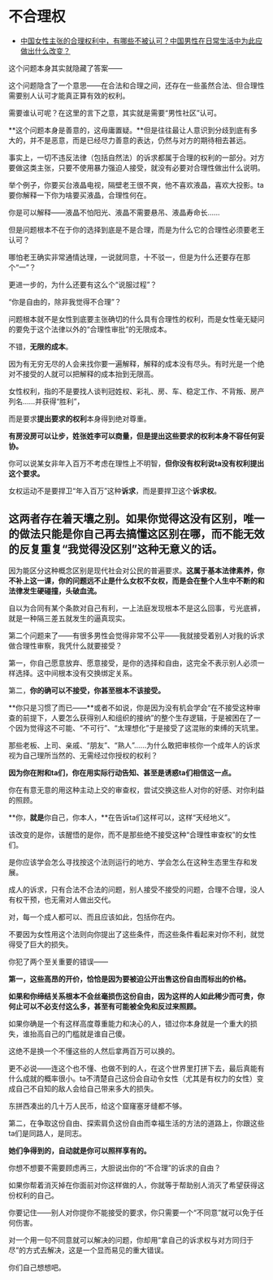 # 不合理权

- [中国女性主张的合理权利中，有哪些不被认可？中国男性在日常生活中为此应做出什么改变？](https://www.zhihu.com/question/482988295/answer/2091059493)


这个问题本身其实就隐藏了答案——

这个问题隐含了一个意思——在合法和合理之间，还存在一些虽然合法、但合理性需要别人认可才能真正算有效的权利。

需要谁认可呢？在这里的言下之意，其实就是需要“男性社区”认可。

**这个问题本身是善意的，这毋庸置疑。**但是往往最让人意识到分歧到底有多大的，并不是恶意，而是已经尽力善意的表达，仍然与对方的期待相去甚远。

  

事实上，一切不违反法律（包括自然法）的诉求都属于合理的权利的一部分。对方要做这类主张，只要不使用暴力强迫人接受，就没有必要对合理性做出什么说明。

举个例子，你要买台液晶电视，隔壁老王很不爽，他不喜欢液晶，喜欢大投影。ta要你解释一下你为啥要买液晶，合理性何在。

你是可以解释——液晶不怕阳光、液晶不需要悬吊、液晶寿命长……

但是问题根本不在于你的选择到底是不是合理，而是为什么它的合理性必须要老王认可？

哪怕老王确实非常通情达理，一说就同意，十不驳一，但是为什么还要存在那个“一”？

更进一步的，为什么还要有这么个“说服过程”？

“你是自由的，除非我觉得不合理”？

  

问题根本就不是女性到底要主张确切的什么具有合理性的权利，而是女性毫无疑问的要免于这个法律以外的“合理性审批”的无限成本。

不错，**无限的成本**。

因为有无穷无尽的人会来找你要一遍解释，解释的成本没有尽头。有时光是一个绝对不接受的人就可以把解释的成本抬到无限高。

女性权利，指的不是要找人谈判冠姓权、彩礼、房、车、稳定工作、不背叛、房产列名……并获得“胜利”，

而是要求**提出要求的权利**本身得到绝对尊重。

**有房没房可以让步，姓张姓李可以商量，但是提出这些要求的权利本身不容任何妥协。**

你可以说某女非年入百万不考虑在理性上不明智，**但你没有权利说ta没有权利提出这个要求。**

女权运动不是要捍卫“年入百万”这种**诉求**，而是要捍卫这个**诉求权**。

## 这两者存在着天壤之别。如果你觉得这没有区别，唯一的做法只能是你自己再去搞懂这区别在哪，而不能无效的反复重复“我觉得没区别”这种无意义的话。

因为能区分这种概念区别是现代社会对公民的普遍要求。**这属于基本法律素养，你不补上这一课，你的问题远不止是什么女权不女权，而是会在整个人生中不断的和法律发生硬碰撞，头破血流。**

自以为合同有某个条款对自己有利，一上法庭发现根本不是这么回事，亏光底裤，就是一种隔三差五就发生的逼真现实。

  

  

第二个问题来了——有很多男性会觉得非常不公平——我就接受着别人对我的诉求做合理性审察，我凭什么就要接受？

第一，你自己愿意放弃、愿意接受，是你的选择和自由，这完全不表示别人必须一样选择。这中间根本没有交换绑定关系。

第二，**你的确可以不接受，你甚至根本不该接受。**

**你只是习惯了而已——**或者不如说，你是因为没有机会学会“在不接受这种审查的前提下，人要怎么获得别人和组织的接纳”的整个生存逻辑，于是被困在了一个因为觉得这不可能、“不可行”、“太理想化”于是接受了这混账的束缚的天坑里。

那些老板、上司、亲戚、“朋友”、“熟人”……为什么敢把审核你一个成年人的诉求视为自己理所当然的、无需经过你授权的权利？

**因为你在附和ta们，你在用实际行动告知、甚至是诱惑ta们相信这一点。**

你在有意无意的用这种主动上交的审查权，尝试交换这些人对你的好感、对你利益的照顾。

**你，**就是**你自己，你本人，**在告诉ta们这样可以，这样“天经地义”。

该改变的是你，该醒悟的是你，而不是那些绝不接受这种“合理性审查权”的女性们。

是你应该学会怎么寻找按这个法则运行的地方、学会怎么在这种生态里生存和发展。

成人的诉求，只有合法不合法的问题，别人接受不接受的问题，合理不合理，没人有权干预，也无需对人做出交代。

对，每一个成人都可以、而且应该如此，包括你在内。

不要因为女性用这个法则向你提出了这些条件，而这些条件看起来对你不利，就觉得受了巨大的损失。

你犯了两个至关重要的错误——

**第一，这些高昂的开价，恰恰是因为要被迫公开出售这份自由而标出的价格。**

**如果和你缔结关系根本不会丝毫损伤这份自由，因为这样的人如此稀少而可贵，你何止可以不必支付这么多，甚至有可能被全免和反过来照顾。**

如果你确是一个有这样高度尊重能力和决心的人，错过你本身就是一个重大的损失，谁抬高自己的门槛就是谁自己傻。

这绝不是换一个不懂这些的人然后拿两百万可以换的。

更不必说——连这个也不懂、也做不到的人，在这个世界里打拼下去，最后真能有什么成就的概率很小。ta不清楚自己这份会自动令女性（尤其是有权力的女性）变成自己不自知的敌人会给自己带来多大的损失。

东拼西凑出的几十万人民币，给这个窟窿塞牙缝都不够。

第二，在争取这份自由、探索肩负这份自由而幸福生活的方法的道路上，你跟这些ta们是同路人，是同志。

**她们争得到的，自动就是你可以照样享有的。**

你想不想要不需要顾虑再三，大胆说出你的“不合理”的诉求的自由？

如果你帮着消灭掉在你面前对你这样做的人，你就等于帮助别人消灭了希望获得这份权利的自己。

你要记住——别人对你提你不能接受的要求，你只需要一个“不同意”就可以免于任何伤害。

对一个用一句不同意就可以解决的问题，你却用“拿自己的诉求权与对方同归于尽”的方式去解决，这是一个显而易见的重大错误。

你们自己想想吧。